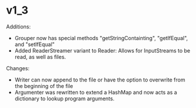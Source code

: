 ﻿# v1_3

Additions:
- Grouper now has special methods "getStringContainting", "getIfEqual", and "setIfEqual"
- Added ReaderStreamer variant to Reader: Allows for InputStreams to be read, as well as files.

Changes:
- Writer can now append to the file or have the option to overwrite from the beginning of the file
- Argumenter was rewritten to extend a HashMap and now acts as a dictionary to lookup program arguments.